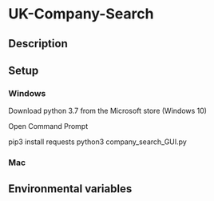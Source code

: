 # UK-Company-Search

## Description 



## Setup


### Windows

Download python 3.7 from the Microsoft store (Windows 10)
 
Open Command Prompt
 
pip3 install requests
python3 company_search_GUI.py

### Mac


## Environmental variables

